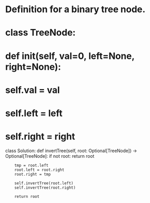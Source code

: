 # Definition for a binary tree node.
# class TreeNode:
#     def __init__(self, val=0, left=None, right=None):
#         self.val = val
#         self.left = left
#         self.right = right
class Solution:
    def invertTree(self, root: Optional[TreeNode]) -> Optional[TreeNode]:
        if not root:
            return root

        tmp = root.left
        root.left = root.right
        root.right = tmp

        self.invertTree(root.left)
        self.invertTree(root.right)
        
        return root
        
